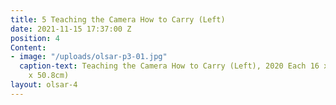 ```yaml
---
title: 5 Teaching the Camera How to Carry (Left)
date: 2021-11-15 17:37:00 Z
position: 4
Content:
- image: "/uploads/olsar-p3-01.jpg"
  caption-text: Teaching the Camera How to Carry (Left), 2020 Each 16 x 20 in. (40.64cm
    x 50.8cm)
layout: olsar-4
---
```


